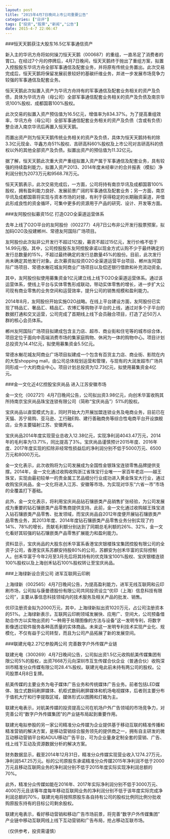 ```yaml
---
layout: post
title: "2015年4月7日晚间上市公司重要公告"
categories: ["日评"]
tags: ["投资","股票","新闻","公告"]
date: 2015-4-7 22:06:47
---
```

###恒天天鹅获注大股东16.5亿军事通信资产

新入主的华讯方舟将如何操刀恒天天鹅（000687）的重组，一直吊足了消费者的胃口。在经过7个月的停牌后，4月7日晚间，恒天天鹅终于抛出了重组方案，拟置入控股股东华讯方舟全部军事通信及配套业务，并将原有传统业务置出。此次交易完成后，恒天天鹅将保留发展前景较好的基碳纤维业务，并进一步发展市场竞争力较强的军事通信及配套业务。

恒天天鹅此次拟置入资产为华讯方舟持有的军事通信及配套业务相关的资产及负债，具体为华讯方舟（母公司）全部军事通信配套业务相关的资产及负债及南京华讯100%股权、成都国蓉100%股权。

此次交易的拟置入资产预估值为16.5亿元，增值率为834.37%。为了提高重组效率，华讯方舟（母公司）全部军事通信配套业务相关的资产及负债（含或有负债）整合进入南京华讯后再置入恒天天鹅。

而置出资产则为恒天天鹅传统业务相关的资产及负债，具体为恒天天鹅持有的除3.3亿元现金、华鑫方舟51%股权、吉研高科60%股权及上市公司对吉研高科的债权以外的其他全部资产及负债。拟置出资产的预估值为11.32亿元。

据了解，恒天天鹅此次重大资产重组拟置入资产属于军事通信及配套业务，具有较强的持续盈利能力，拟置入资产2013、2014年度未经审计的合并报表（模拟）净利润分别为2073万元和9568.78万元。

恒天天鹅表示，此次交易完成后，一方面，公司将持有南京华讯及成都国蓉100%股权，拥有盈利能力良好、发展前景广阔的军事通信及配套业务；另一方面，南京华讯及成都国蓉将实现与资本市场的对接，有利于获得稳定的长期融资渠道，并借此形成良性的资金循环，可集中更多的资源用于产品的研究、设计、开发等方面。

###友阿股份拟募资15亿 打造O2O全渠道运营体系

去年上线了O2O平台的友阿股份（002277）4月7日公布非公开发行股票预案，拟加码O2O及投建郴州、常德友阿国际广场项目。

友阿股份此次拟非公开发行不超过1亿股，募资不超过15亿元，发行价格不低于14.99元/股。其中，公司控股股东友阿控股承诺以现金方式认购不少于最终确定的发行总数量的15%，不超过最终确定的发行总数量45%的股份。目前，此次发行尚未确定其他发行对象。此次募资拟投资O2O全渠道运营平台项目、郴州友阿国际广场项目、常德水榭花城友阿商业广场项目以及偿还银行借款和补充流动资金。

其中，友阿股份拟使用募集资金1亿元建立线上线下O2O全渠道运营体系。通过该运营体系，使线上平台与实体零售形成联动，带动实体零售的增长，进一步扩大公司现有商业零售的业务空间和运营效率，提升公司的销售规模和盈利能力。

2014年8月，友阿股份开始实施O2O战略。在线上平台建设方面，友阿股份已实现了特品汇、奢品汇、精品汇、农博汇等购物子平台的上线，通过对多个子平台的数据打通和交叉运营，公司完成了首期线上线下会员融合项目，打造了近50万人群的核心会员体系。

郴州友阿国际广场项目拟建成包含主力店、超市、商业街和住宅等的城市综合体，项目定位于面向中高端消费市场的集家庭购物、休闲为一体的购物中心。项目计划总投资为14.41亿元，拟使用募集资金5.5亿元。

常德水榭花城友阿商业广场项目拟建成一个包含有百货主力店、商业街、影院在内的大型shopping mall，由公司总体规划运营和管理，与现有的大润发超市广场共同形成一个大的商业中心。项目计划总投资为12.73亿元，拟使用募集资金4亿元。

###金一文化近4亿控股宝庆尚品 进入江苏安徽市场

金一文化（002721）4月7日晚间公告，公司拟出资3.98亿元，向创禾华富收购其所持南京宝庆尚品珠宝连锁有限公司（简称“宝庆尚品”）51%的股权。

宝庆尚品以直营模式为主，同时开始大力开展加盟连锁业务及电商业务，目前已在天猫、苏宁易购、亚马逊、工行融E购、建行善融商务等综合性电商平台开设旗舰店，业务主要辐射江苏、安徽两省。

宝庆尚品2014年度实现营业总收入12.38亿元，实现净利润4043.47万元，2014年的毛利率为13.71%，同比提高了3%。宝庆尚品谨慎预计2015年度、2016年度、2017年度实现的扣除非经常性损益后的净利润分别不低于5000万元、6500万元和8000万元。

金一文化表示，此次收购将为公司发展成为全国性金银珠宝连锁零售品牌提供支撑。2014年，金一文化通过收购收购浙江省珠宝行业唯一一家百年老店——越王珠宝，实现由最初较单一的贵金属工艺品细分行业成功进入黄金珠宝大行业，通过收购宝庆尚品，金一文化将进入江苏、安徽等市场，为实现对华东“六省一市”市场的全覆盖打下基础。

此外，金一文化表示，将利用宝庆尚品钻石镶嵌类产品销售扩张经验，为公司发展成为重要的钻石镶嵌类产品零售商提供支持。此前，金一文化通过收购越王珠宝进入钻石镶嵌类产品零售、批发领域，而宝庆尚品自2012年度便开展钻石镶嵌类产品零售业务，其2013年度、2014年度钻石镶嵌类产品零售业务分别实现了约14%、78%的增长，贡献毛利额分别达到了同期总毛利额的26%、32%，金一文化看好其较强的钻石镶嵌类产品零售扩展能力和盈利能力。  

资料显示，宝庆尚品的大股东创禾华富系香港宝庆银楼珠宝集团控股有限公司的全资子公司，香港宝庆系苏麒安持股80%的公司，苏麒安为创禾华富的实际控制人。创禾华富于今年2月至3月先后将其持有的优克珠宝100%股权、宝庆银楼连锁100%股权以及上海创禾钻石100%股权转让至宝庆尚品。

###上海绿新设合资公司 进军互联网云印刷

上海绿新（002565）4月7日晚间公告，为提高盈利能力，进军无线互联网和云印刷市场，公司拟与康曼德股份有限公司共同投资设立“优印（上海）信息科技有限公司”，主要从事信息科技领域内的技术服务及相关产品的批发、销售。

优印注册资金拟为2000万元，其中，上海绿新拟出资1020万元，占公司注册资本的51%。上海绿新表示，互联网云印刷领域发展快、应用广、空间大，公司预备借助合作方以实物出资的 “一种用于处理图像的方法与设备”这一发明专利，将数字影像透过软件服务各种高质量的实体商品。未来这一发明专利技术实现产业化、规模化，不仅有益于公司转型，而且为公司产品拓展了新的发展空间。

###联建光电2.27亿参股两公司 完善数字户外传媒产业链

联建光电（300269）4月7日晚间公告，公司拟出资1.5亿元收购航美传媒集团有限公司5%的股权，出资7668万元向深圳市互生传媒合伙企业（普通合伙）收购深圳市精准分众传媒有限公司28.4%股权。联建光电此前未持有两公司的股权。公司股票4月8日复牌。

航美传媒的主要业务为电子媒体广告业务和传统媒体广告业务。前者包括LED媒体、独立式数码刷屏媒体、机柜式数码刷屏媒体和机场电视媒体，后者则主要分布于值机大厅和行李提取区域，媒体形式以图腾和灯箱为主。

联建光电表示，对航美传媒的投资提高公司在机场户外广告领域的市场竞争力，对完善公司“数字户外传媒集团”的产业链布局起到重要作用。

联建光电拟参股的另一家公司精准分众传媒为企业提供基于移动互联的精准传播和精准营销的解决方案，是移动营销综合服务领先的提供商之一，拥有自主研发的微互动移动营销平台和ADUU移动广告平台，可为企业量身定制全套的营销、广告、线上线下互动及资源数据分析的解决方案。

财务数据显示，截至2014年12月31日，精准分众传媒实现营业收入1274.27万元，净利润547.25万元。标的公司原股东承诺精准分众传媒2015年净利润不低于2000万元且移动互联网业务的净利润分别不低于2015年度实际实现净利润总额的70%。

此外，精准分众传媒如能在2016年、2017年实际净利润分别不低于3000万元、4000万元且该等年度每年移动互联网业务的净利润分别不低于该年度实际完成净利润总额的70%，联建光电将按照原股东各自持有公司的股权比例同比例分批收购原股东持有的目标公司剩余股权。

联建光电表示，看好移动营销和移动广告市场前景，将完善“数字户外传媒集团” 产业链中移动互联网线上线下互动营销和广告布局，抢占移动互联市场。

（仅供参考，投资需谨慎）
